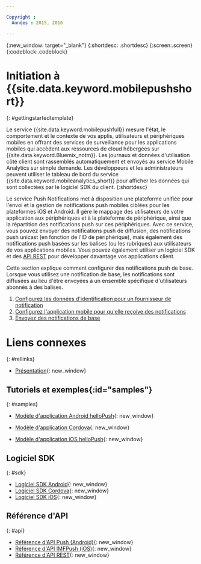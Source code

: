 ```yaml
---

Copyright :
  Années : 2015, 2016

---
```


{:new_window: target="_blank"}
{:shortdesc: .shortdesc}
{:screen:.screen}
{:codeblock:.codeblock}

# Initiation à {{site.data.keyword.mobilepushshort}}

{: #gettingstartedtemplate}

Le service {{site.data.keyword.mobilepushfull}} mesure l'état, le comportement et le contexte de vos applis, utilisateurs et périphériques mobiles en offrant des services de surveillance pour les applications mobiles qui accèdent aux ressources de cloud hébergées sur {{site.data.keyword.Bluemix_notm}}. Les journaux et données d'utilisation côté client sont rassemblés automatiquement et envoyés au service Mobile Analytics sur simple demande. Les développeurs et les administrateurs peuvent utiliser le tableau de bord du service {{site.data.keyword.mobileanalytics_short}} pour afficher les données qui sont collectées par le logiciel SDK du client.
{:shortdesc}

Le service Push Notifications met à disposition une plateforme unifiée pour l'envoi et la gestion de
notifications push mobiles ciblées pour les plateformes iOS et Android. Il gère le mappage des utilisateurs de votre application aux périphériques et à
la plateforme de périphérique, ainsi que la répartition des notifications push sur ces périphériques. Avec ce service, vous pouvez envoyer des
notifications push de diffusion, des notifications push unicast (en fonction de l'ID de périphérique), mais également des notifications push basées sur les balises (ou les rubriques) aux utilisateurs de vos applications mobiles. Vous pouvez également utiliser un logiciel SDK et des [API REST](https://mobile.{DomainName}/imfpushrestapidocs/) pour développer davantage vos applications client. 

Cette section explique comment configurer des notifications push de base. Lorsque vous utilisez une notification de base, les
notifications sont diffusées au lieu d'être envoyées à un ensemble spécifique d'utilisateurs abonnés à des balises.

1. [Configurez les données d'identification pour un fournisseur de notification](t__main_push_config_provider.html)
2. [Configurez l'application mobile pour qu'elle reçoive des notifications](c_enable_push.html)
3. [Envoyez des notifications de base](t_send_push_notifications.html)

# Liens connexes
{: #rellinks}

* [Présentation](c_overview_push.md){: new_window}

## Tutoriels et exemples{:id="samples"}
{: #samples}
* [Modèle d'application Android helloPush](https://github.com/ibm-bluemix-mobile-services/bms-samples-android-hellopush/){: new_window}
- [Modèle d'application Cordova](https://github.com/ibm-bluemix-mobile-services/bms-samples-cordova-hellopush){: new_window}
* [Modèle d'application iOS helloPush](https://github.com/ibm-bluemix-mobile-services/bms-samples-ios-hellopush/){: new_window}

## Logiciel SDK
{: #sdk}
* [Logiciel SDK Android](https://github.com/ibm-bluemix-mobile-services/bms-clientsdk-android-push){: new_window}
* [Logiciel SDK Cordova](https://github.com/ibm-bluemix-mobile-services/bms-clientsdk-cordova-plugin-push){: new_window}
* [Logiciel SDK iOS](https://hub.jazz.net/git/bluemixmobilesdk/imf-ios-sdk/archive?revstr=master){: new_window}

## Référence d'API
{: #api}
* [Référence d'API Push (Android)](https://classicdocs.ng.bluemix.net/docs/api/content/api/mobilefirst/android/push-api-doc/overview-summary.html){: new_window}
* [Référence d'API IMFPush (iOS)](https://classicdocs.ng.bluemix.net/docs/api/content/api/mobilefirst/ios/IMFPush_api-doc/html/index.html){: new_window}
* [Référence d'API REST](https://mobile.{DomainName}/imfpushrestapidocs/){: new_window}
